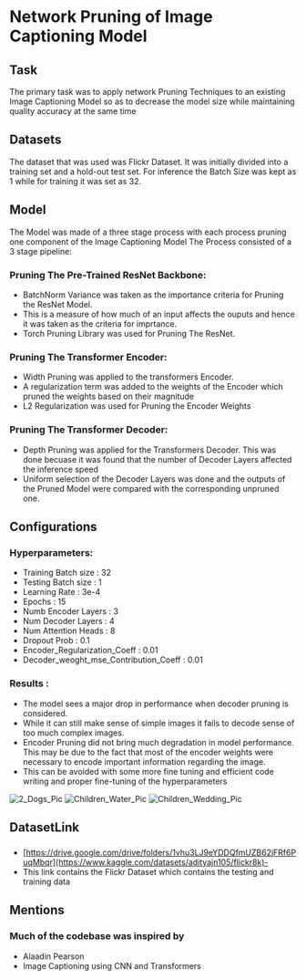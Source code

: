 # Network Pruning of Image Captioning Model

## Task
The primary task was to apply network Pruning Techniques to an existing Image Captioning Model so as to decrease the model size while maintaining quality accuracy at the same time

## Datasets
The dataset that was used was Flickr Dataset. It was initially divided into a training set and a hold-out test set. For inference the Batch Size was kept as 1 while for training it was set as 32.

## Model
The Model was made of a three stage process with each process pruning one component of the Image Captioning Model
The Process consisted of a 3 stage pipeline:

### Pruning The Pre-Trained ResNet Backbone:
- BatchNorm Variance was taken as the importance criteria for Pruning the ResNet Model.
- This is a measure of how much of an input affects the ouputs and hence it was taken as the criteria for imprtance.
- Torch Pruning Library was used for Pruning The ResNet.

### Pruning The Transformer Encoder:
- Width Pruning was applied to the transformers Encoder.
- A regularization term was added to the weights of the Encoder which pruned the weights based on their magnitude
- L2 Regularization was used for Pruning the Encoder Weights

### Pruning The Transformer Decoder:
- Depth Pruning was applied for the Transformers Decoder. This was done becuase it was found that the number of Decoder Layers affected the inference speed
- Uniform selection of the Decoder Layers was done and the outputs of the Pruned Model were compared with the corresponding unpruned one.

## Configurations
### Hyperparameters:
- Training Batch size : 32
- Testing Batch size : 1
- Learning Rate : 3e-4
- Epochs : 15
- Numb Encoder Layers : 3
- Num Decoder Layers : 4
- Num Attention Heads : 8
- Dropout Prob : 0.1
- Encoder_Regularization_Coeff : 0.01
- Decoder_weoght_mse_Contribution_Coeff : 0.01
### Results : 
- The model sees a major drop in performance when decoder pruning is considered.
- While it can still make sense of simple images it fails to decode sense of too much complex images.
- Encoder Pruning did not bring much degradation in model performance. This may be due to the fact that most of the encoder weights were necessary to encode important information regarding the image.
- This can be avoided with some more fine tuning and efficient code writing and proper fine-tuning of the hyperparameters

![2_Dogs_Pic](https://github.com/jishu123456789/NetworkPruning/assets/131681225/f79011c4-ac4d-4243-ba7c-c60a34a5ad04)
![Children_Water_Pic](https://github.com/jishu123456789/NetworkPruning/assets/131681225/5805ec60-4804-481e-849c-5a8802a6347e)
![Children_Wedding_Pic](https://github.com/jishu123456789/NetworkPruning/assets/131681225/4db83210-5a3a-4f13-9a1b-7ce768fe7618)


## DatasetLink 

###
- [https://drive.google.com/drive/folders/1vhu3LJ9eYDDQfmUZB62jFRf6PuqMbqr](https://www.kaggle.com/datasets/adityajn105/flickr8k)-
- This link contains the Flickr Dataset which contains the testing and training data
  
## Mentions

### Much of the codebase was inspired by
- Alaadin Pearson
- Image Captioning using CNN and Transformers
